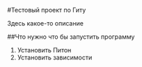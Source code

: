 #Тестовый проект по Гиту

Здесь какое-то описание

##Что нужно что бы запустить программу

  1. Установить Питон
  2. Установить зависимости